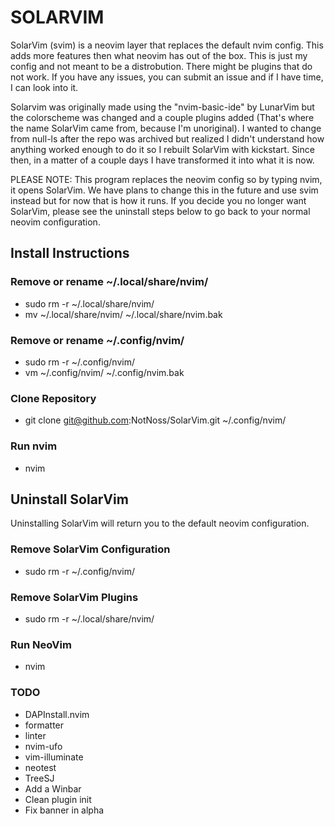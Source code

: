 # SOLARVIM 

SolarVim (svim) is a neovim layer that replaces the default nvim config. This adds more features then what neovim has out of the box. This is just my config and not meant to be a distrobution. There might be plugins that do not work. If you have any issues, you can submit an issue and if I have time, I can look into it.

Solarvim was originally made using the "nvim-basic-ide" by LunarVim but the colorscheme was changed and a couple plugins added (That's where the name SolarVim came from, because I'm unoriginal). I wanted to change from null-ls after the repo was archived but realized I didn't understand how anything worked enough to do it so I rebuilt SolarVim with kickstart. Since then, in a matter of a couple days I have transformed it into what it is now.

PLEASE NOTE: This program replaces the neovim config so by typing nvim, it opens SolarVim. We have plans to change this in the future and use svim instead but for now that is how it runs. If you decide you no longer want SolarVim, please see the uninstall steps below to go back to your normal neovim configuration.

## Install Instructions

### Remove or rename ~/.local/share/nvim/
- sudo rm -r ~/.local/share/nvim/
- mv ~/.local/share/nvim/ ~/.local/share/nvim.bak

### Remove or rename ~/.config/nvim/
- sudo rm -r ~/.config/nvim/
- vm ~/.config/nvim/ ~/.config/nvim.bak

### Clone Repository
- git clone git@github.com:NotNoss/SolarVim.git ~/.config/nvim/

### Run nvim
- nvim

## Uninstall SolarVim
Uninstalling SolarVim will return you to the default neovim configuration.

### Remove SolarVim Configuration
- sudo rm -r ~/.config/nvim/

### Remove SolarVim Plugins
- sudo rm -r ~/.local/share/nvim/

### Run NeoVim
- nvim

### TODO
- DAPInstall.nvim
- formatter
- linter
- nvim-ufo
- vim-illuminate
- neotest
- TreeSJ
- Add a Winbar
- Clean plugin init
- Fix banner in alpha
